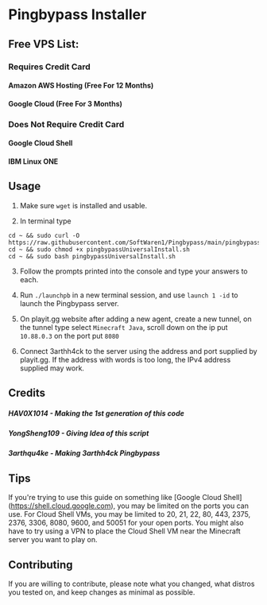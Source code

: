 # Pingbypass Installer

## Free VPS List:

### Requires Credit Card

#### Amazon AWS Hosting (Free For 12 Months)
#### Google Cloud (Free For 3 Months)

### Does Not Require Credit Card

#### Google Cloud Shell
#### IBM Linux ONE

## Usage
1. Make sure `wget` is installed and usable.

2. In terminal type
 ```
cd ~ && sudo curl -O https://raw.githubusercontent.com/SoftWaren1/Pingbypass/main/pingbypassUniversalInstall.sh
cd ~ && sudo chmod +x pingbypassUniversalInstall.sh
cd ~ && sudo bash pingbypassUniversalInstall.sh
```

3. Follow the prompts printed into the console and type your answers to each.

4. Run ```./launchpb``` in a new terminal session, and use ```launch 1 -id``` to launch the Pingbypass server.
   
6. On playit.gg website after adding a new agent, create a new tunnel, on the tunnel type select ```Minecraft Java```, scroll down on the ip put ```10.88.0.3``` on the port put ```8080```

7. Connect 3arthh4ck to the server using the address and port supplied by playit.gg. If the address with words is too long, the IPv4 address supplied may work.

## Credits

##### HAV0X1014 - Making the 1st generation of this code
##### YongSheng109 - Giving Idea of this script
##### 3arthqu4ke - Making 3arthh4ck Pingbypass

## Tips
If you're trying to use this guide on something like [Google Cloud Shell] (https://shell.cloud.google.com), you may be limited on the ports you can use. For Cloud Shell VMs, you may be limited to 20, 21, 22, 80, 443, 2375, 2376, 3306, 8080, 9600, and 50051 for your open ports. You might also have to try using a VPN to place the Cloud Shell VM near the Minecraft server you want to play on.

## Contributing
If you are willing to contribute, please note what you changed, what distros you tested on, and keep changes as minimal as possible.
